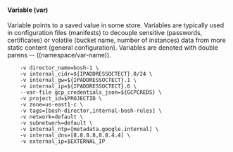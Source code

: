 #### Variable (var)  
Variable points to a saved value in some store. Variables are typically used in configuration files (manifests) to decouple sensitive (passwords, certificates) or volatile (bucket name, number of instances) data from more static content (general configuration). Variables are denoted with double parens -- ((namespace/var-name)).
```
    -v director_name=bosh-1 \
    -v internal_cidr=${IPADDRESSOCTECT}.0/24 \
    -v internal_gw=${IPADDRESSOCTECT}.1 \
    -v internal_ip=${IPADDRESSOCTECT}.6 \
    --var-file gcp_credentials_json=${GCPCREDS} \
    -v project_id=$PROJECTID \
    -v zone=us-east1-c \
    -v tags=[bosh-director,internal-bosh-rules] \
    -v network=default \
    -v subnetwork=default \
    -v internal_ntp=[metadata.google.internal] \
    -v internal_dns=[8.8.8.8,8.8.4.4] \
    -v external_ip=$EXTERNAL_IP
```
